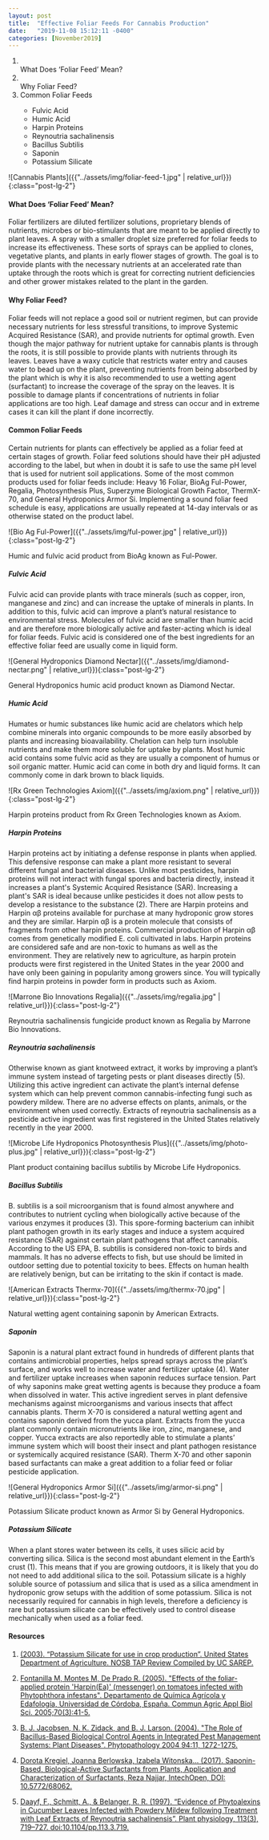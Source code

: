 ```yaml
---
layout: post
title:  "Effective Foliar Feeds For Cannabis Production"
date:   "2019-11-08 15:12:11 -0400"
categories: [November2019]
---
```



<ol>
    <li></li>What Does ‘Foliar Feed’ Mean?
<li></li>Why Foliar Feed?
<li>Common Foliar Feeds </li>
    <ul>
        <li>Fulvic Acid</li>
        <li>Humic Acid</li>
        <li>Harpin Proteins</li>
        <li>Reynoutria sachalinensis</li>
        <li>Bacillus Subtilis</li>
        <li>Saponin</li>
        <li>Potassium Silicate</li>
    </ul>

</ol>




![Cannabis Plants]({{"../assets/img/foliar-feed-1.jpg" | relative_url}}){:class="post-lg-2"}

#### What Does ‘Foliar Feed’ Mean?
Foliar fertilizers are diluted fertilizer solutions, proprietary blends of nutrients, microbes or bio-stimulants that are meant to be applied directly to plant leaves. A spray with a smaller droplet size preferred for foliar feeds to increase its effectiveness. These sorts of sprays can be applied to clones, vegetative plants, and plants in early flower stages of growth. The goal is to provide plants with the necessary nutrients at an accelerated rate than uptake through the roots which is great for correcting nutrient deficiencies and other grower mistakes related to the plant in the garden. 

#### Why Foliar Feed?
Foliar feeds will not replace a good soil or nutrient regimen, but can provide necessary nutrients for less stressful transitions, to improve Systemic Acquired Resistance (SAR), and provide nutrients for optimal growth. Even though the major pathway for nutrient uptake for cannabis plants is through the roots, it is still possible to provide plants with nutrients through its leaves. Leaves have a waxy cuticle that restricts water entry and causes water to bead up on the plant, preventing nutrients from being absorbed by the plant which is why it is also recommended to use a wetting agent (surfactant) to increase the coverage of the spray on the leaves. It is possible to damage plants if concentrations of nutrients in foliar applications are too high. Leaf damage and stress can occur and in extreme cases it can kill the plant if done incorrectly.

#### Common Foliar Feeds
Certain nutrients for plants can effectively be applied as a foliar feed at certain stages of growth. Foliar feed solutions should have their pH adjusted according to the label, but when in doubt it is safe to use the same pH level that is used for nutrient soil applications. Some of the most common products used for foliar feeds include: Heavy 16 Foliar, BioAg Ful-Power, Regalia, Photosynthesis Plus, Superzyme Biological Growth Factor, ThermX-70, and General Hydroponics Armor Si. Implementing a sound foliar feed schedule is easy, applications are usually repeated at 14-day intervals or as otherwise stated on the product label.
 
![Bio Ag Ful-Power]({{"../assets/img/ful-power.jpg" | relative_url}}){:class="post-lg-2"}
<div class="text-center blog-caption">
Humic and fulvic acid product from BioAg known as Ful-Power.
</div>

##### Fulvic Acid
Fulvic acid can provide plants with trace minerals (such as copper, iron, manganese and zinc)  and can increase the uptake of minerals in plants. In addition to this, fulvic acid can improve a plant’s natural resistance to environmental stress. Molecules of fulvic acid are smaller than humic acid and are therefore more biologically active and faster-acting which is ideal for foliar feeds. Fulvic acid is considered one of the best ingredients for an effective foliar feed are usually come in liquid form.

![General Hydroponics Diamond Nectar]({{"../assets/img/diamond-nectar.png" | relative_url}}){:class="post-lg-2"}
<div class="text-center blog-caption">
General Hydroponics humic acid product known as Diamond Nectar.
</div>

##### Humic Acid
Humates or humic substances like humic acid are chelators which help combine minerals into organic compounds to be more easily absorbed by plants and increasing bioavailability. Chelation can help turn insoluble nutrients and make them more soluble for uptake by plants. Most humic acid contains some fulvic acid as they are usually a component of humus or soil organic matter. Humic acid can come in both dry and liquid forms. It can commonly come in dark brown to black liquids.

![Rx Green Technologies Axiom]({{"../assets/img/axiom.png" | relative_url}}){:class="post-lg-2"} 
<div class="text-center blog-caption">
Harpin proteins product from Rx Green Technologies known as Axiom.
</div>

##### Harpin Proteins
Harpin proteins act by initiating a defense response in plants when applied. This defensive response can make a plant more resistant to several different fungal and bacterial diseases. Unlike most pesticides, harpin proteins will not interact with fungal spores and bacteria directly, instead it increases a plant's Systemic Acquired Resistance (SAR). Increasing a plant's SAR is ideal because unlike pesticides it does not allow pests to develop a resistance to the substance (2). There are Harpin proteins and Harpin αβ proteins available for purchase at many hydroponic grow stores and they are similar. Harpin αβ is a protein molecule that consists of fragments from other harpin proteins. Commercial production of Harpin αβ comes from genetically modified E. coli cultivated in labs. Harpin proteins are considered safe and are non-toxic to humans as well as the environment. They are relatively new to agriculture, as harpin protein products were first registered in the United States in the year 2000 and have only been gaining in popularity among growers since. You will typically find harpin proteins in powder form in products such as Axiom. 

![Marrone Bio Innovations Regalia]({{"../assets/img/regalia.jpg" | relative_url}}){:class="post-lg-2"} 
<div class="text-center blog-caption">
Reynoutria sachalinensis fungicide product known as Regalia by Marrone Bio Innovations.
</div>

##### Reynoutria sachalinensis
Otherwise known as giant knotweed extract, it works by improving a plant’s immune system instead of targeting pests or plant diseases directly (5). Utilizing this active ingredient can activate the plant’s internal defense system which can help prevent common cannabis-infecting fungi such as powdery mildew. There are no adverse effects on plants, animals, or the environment when used correctly. Extracts of reynoutria sachalinensis as a pesticide active ingredient was first registered in the United States relatively recently in the year 2000. 

![Microbe Life Hydroponics Photosynthesis Plus]({{"../assets/img/photo-plus.jpg" | relative_url}}){:class="post-lg-2"} 
<div class="text-center blog-caption">
Plant product containing bacillus subtilis by Microbe Life Hydroponics. 
</div>

##### Bacillus Subtilis
B. subtilis is a soil microorganism that is found almost anywhere and contributes to nutrient cycling when biologically active because of the various enzymes it produces (3). This spore-forming bacterium can inhibit plant pathogen growth in its early stages and induce a system acquired resistance (SAR) against certain plant pathogens that affect cannabis. According to the US EPA, B. subtilis is considered non-toxic to birds and mammals. It has no adverse effects to fish, but use should be limited in outdoor setting due to potential toxicity to bees. Effects on human health are relatively benign, but can be irritating to the skin if contact is made. 

![American Extracts Thermx-70]({{"../assets/img/thermx-70.jpg" | relative_url}}){:class="post-lg-2"} 
<div class="text-center blog-caption">
Natural wetting agent containing saponin by American Extracts.
</div>

##### Saponin
Saponin is a natural plant extract found in hundreds of different plants that contains antimicrobial properties, helps spread sprays across the plant’s surface, and works well to increase water and fertilizer uptake (4). Water and fertilizer uptake increases when saponin reduces surface tension. Part of why saponins make great wetting agents is because they produce a foam when dissolved in water. This active ingredient serves in plant defensive mechanisms against microorganisms and various insects that affect cannabis plants. Therm X-70 is considered a natural wetting agent and contains saponin derived from the yucca plant. Extracts from the yucca plant commonly contain micronutrients like iron, zinc, manganese, and copper. Yucca extracts are also reportedly able to stimulate a plants’ immune system which will boost their insect and plant pathogen resistance or systemically acquired resistance (SAR).  Therm X-70 and other saponin based surfactants can make a great addition to a foliar feed or foliar pesticide application. 

![General Hydroponics Armor Si]({{"../assets/img/armor-si.png" | relative_url}}){:class="post-lg-2"} 
<div class="text-center blog-caption">
Potassium Silicate product known as Armor Si by General Hydroponics.
</div>

##### Potassium Silicate
When a plant stores water between its cells, it uses silicic acid by converting silica. Silica is the second most abundant element in the Earth’s crust (1). This means that if you are growing outdoors, it is likely that you do not need to add additional silica to the soil. Potassium silicate is a highly soluble source of potassium and silica that is used as a silica amendment in hydroponic grow setups with the addition of some potassium. Silica is not necessarily required for cannabis in high levels, therefore a deficiency is rare but potassium silicate can be effectively used to control disease mechanically when used as a foliar feed.


#### Resources
1. <a href="https://www.ams.usda.gov/sites/default/files/media/Pot%20sil%20technical%20advisory%20panel%20report%202003.pdf">(2003). “Potassium Silicate for use in crop production”. United States Department of Agriculture. NOSB TAP Review Compiled by UC SAREP.</a>

2. <a href="https://www.ncbi.nlm.nih.gov/pubmed/16637157">Fontanilla M, Montes M, De Prado R. (2005). "Effects of the foliar-applied protein 'Harpin(Ea)' (messenger) on tomatoes infected with Phytophthora infestans". Departamento de Química Agrícola y Edafología, Universidad de Córdoba, España. Commun Agric Appl Biol Sci. 2005;70(3):41-5.
</a>

3. <a href="https://apsjournals.apsnet.org/doi/abs/10.1094/PHYTO.2004.94.11.1272">B. J. Jacobsen, N. K. Zidack, and B. J. Larson. (2004). "The Role of Bacillus-Based Biological Control Agents in Integrated Pest Management Systems: Plant Diseases". Phytopathology 2004 94:11, 1272-1275. 
</a>

4. <a href="https://www.intechopen.com/books/application-and-characterization-of-surfactants/saponin-based-biological-active-surfactants-from-plants">Dorota Kregiel, Joanna Berlowska, Izabela Witonska… (2017). Saponin-Based, Biological-Active Surfactants from Plants, Application and Characterization of Surfactants, Reza Najjar, IntechOpen, DOI: 10.5772/68062. 
</a>

5. <a href="https://www.ncbi.nlm.nih.gov/pmc/articles/PMC158189/">Daayf, F., Schmitt, A., &amp; Belanger, R. R. (1997). “Evidence of Phytoalexins in Cucumber Leaves Infected with Powdery Mildew following Treatment with Leaf Extracts of Reynoutria sachalinensis”. Plant physiology, 113(3), 719–727. doi:10.1104/pp.113.3.719.</a>
